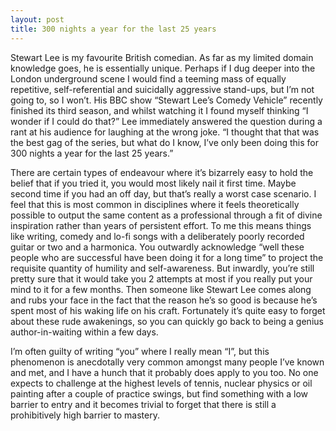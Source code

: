 ```yaml
---
layout: post
title: 300 nights a year for the last 25 years
---
```

Stewart Lee is my favourite British comedian. As far as my limited domain knowledge goes, he is essentially unique. Perhaps if I dug deeper into the London underground scene I would find a teeming mass of equally repetitive, self-referential and suicidally aggressive stand-ups, but I’m not going to, so I won’t. His BBC show “Stewart Lee’s Comedy Vehicle” recently finished its third season, and whilst watching it I found myself thinking “I wonder if I could do that?” Lee immediately answered the question during a rant at his audience for laughing at the wrong joke. “I thought that that was the best gag of the series, but what do I know, I’ve only been doing this for 300 nights a year for the last 25 years.”

There are certain types of endeavour where it’s bizarrely easy to hold the belief that if you tried it, you would most likely nail it first time. Maybe second time if you had an off day, but that’s really a worst case scenario. I feel that this is most common in disciplines where it feels theoretically possible to output the same content as a professional through a fit of divine inspiration rather than years of persistent effort. To me this means things like writing, comedy and lo-fi songs with a deliberately poorly recorded guitar or two and a harmonica. You outwardly acknowledge “well these people who are successful have been doing it for a long time” to project the requisite quantity of humility and self-awareness. But inwardly, you’re still pretty sure that it would take you 2 attempts at most if you really put your mind to it for a few months. Then someone like Stewart Lee comes along and rubs your face in the fact that the reason he’s so good is because he’s spent most of his waking life on his craft. Fortunately it’s quite easy to forget about these rude awakenings, so you can quickly go back to being a genius author-in-waiting within a few days.

I’m often guilty of writing “you” where I really mean “I”, but this phenomenon is anecdotally very common amongst many people I’ve known and met, and I have a hunch that it probably does apply to you too. No one expects to challenge at the highest levels of tennis, nuclear physics or oil painting after a couple of practice swings, but find something with a low barrier to entry and it becomes trivial to forget that there is still a prohibitively high barrier to mastery.
